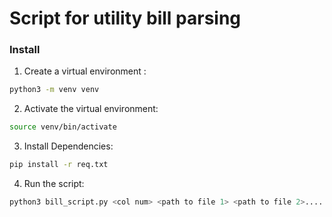 # Script for utility bill parsing

### Install

1. Create a virtual environment
:
```sh
python3 -m venv venv
```
2. Activate the virtual environment:
```sh
source venv/bin/activate
```
3. Install Dependencies:
```sh
pip install -r req.txt
```
4. Run the script:
```sh
python3 bill_script.py <col num> <path to file 1> <path to file 2>....
```
